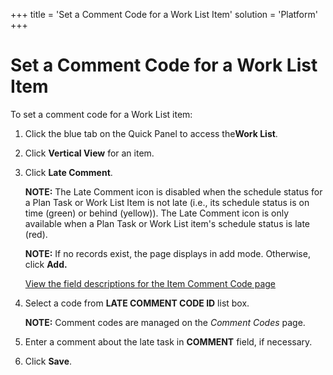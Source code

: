 +++
title = 'Set a Comment Code for a Work List Item'
solution = 'Platform'
+++

# Set a Comment Code for a Work List Item

To set a comment code for a Work List item:

1.  Click the blue tab on the Quick Panel to access the**Work List**.

2.  Click **Vertical View** for an item.

3.  Click **Late Comment**.
    
    **NOTE:** The Late Comment icon is disabled when the schedule status
    for a Plan Task or Work List Item is not late (i.e., its schedule
    status is on time (green) or behind (yellow)). The Late Comment icon
    is only available when a Plan Task or Work List item's schedule
    status is late (red).
    
    **NOTE:** If no records exist, the page displays in add mode.
    Otherwise, click **Add.**
    
    [View the field descriptions for the Item Comment Code
    page](../Page_Desc/Item_Comment_Code)

4.  Select a code from **LATE COMMENT CODE ID** list box.
    
    **NOTE:** Comment codes are managed on the *Comment Codes* page.

5.  Enter a comment about the late task in **COMMENT** field, if
    necessary.

6.  Click **Save**.
